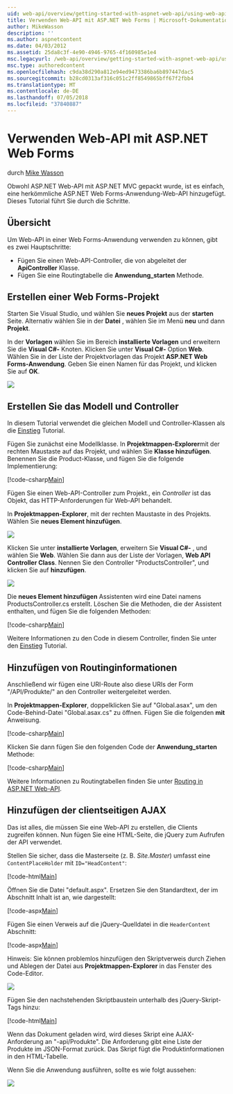 ```yaml
---
uid: web-api/overview/getting-started-with-aspnet-web-api/using-web-api-with-aspnet-web-forms
title: Verwenden Web-API mit ASP.NET Web Forms | Microsoft-Dokumentation
author: MikeWasson
description: ''
ms.author: aspnetcontent
ms.date: 04/03/2012
ms.assetid: 25da8c3f-4e90-4946-9765-4f160985e1e4
msc.legacyurl: /web-api/overview/getting-started-with-aspnet-web-api/using-web-api-with-aspnet-web-forms
msc.type: authoredcontent
ms.openlocfilehash: c9da38d290a812e94ed9473386ba6b897447dac5
ms.sourcegitcommit: b28cd0313af316c051c2ff8549865bff67f2fbb4
ms.translationtype: MT
ms.contentlocale: de-DE
ms.lasthandoff: 07/05/2018
ms.locfileid: "37840887"
---
```

<a name="using-web-api-with-aspnet-web-forms"></a>Verwenden Web-API mit ASP.NET Web Forms
====================
durch [Mike Wasson](https://github.com/MikeWasson)

Obwohl ASP.NET Web-API mit ASP.NET MVC gepackt wurde, ist es einfach, eine herkömmliche ASP.NET Web Forms-Anwendung-Web-API hinzugefügt. Dieses Tutorial führt Sie durch die Schritte.

## <a name="overview"></a>Übersicht

Um Web-API in einer Web Forms-Anwendung verwenden zu können, gibt es zwei Hauptschritte:

- Fügen Sie einen Web-API-Controller, die von abgeleitet der **ApiController** Klasse.
- Fügen Sie eine Routingtabelle die **Anwendung\_starten** Methode.

## <a name="create-a-web-forms-project"></a>Erstellen einer Web Forms-Projekt

Starten Sie Visual Studio, und wählen Sie **neues Projekt** aus der **starten** Seite. Alternativ wählen Sie in der **Datei** , wählen Sie im Menü **neu** und dann **Projekt**.

In der **Vorlagen** wählen Sie im Bereich **installierte Vorlagen** und erweitern Sie die **Visual C#-** Knoten. Klicken Sie unter **Visual C#-** Option **Web**. Wählen Sie in der Liste der Projektvorlagen das Projekt **ASP.NET Web Forms-Anwendung**. Geben Sie einen Namen für das Projekt, und klicken Sie auf **OK**.

![](using-web-api-with-aspnet-web-forms/_static/image1.png)

## <a name="create-the-model-and-controller"></a>Erstellen Sie das Modell und Controller

In diesem Tutorial verwendet die gleichen Modell und Controller-Klassen als die [Einstieg](tutorial-your-first-web-api.md) Tutorial.

Fügen Sie zunächst eine Modellklasse. In **Projektmappen-Explorer**mit der rechten Maustaste auf das Projekt, und wählen Sie **Klasse hinzufügen**. Benennen Sie die Product-Klasse, und fügen Sie die folgende Implementierung:

[!code-csharp[Main](using-web-api-with-aspnet-web-forms/samples/sample1.cs)]

Fügen Sie einen Web-API-Controller zum Projekt., ein *Controller* ist das Objekt, das HTTP-Anforderungen für Web-API behandelt.

In **Projektmappen-Explorer**, mit der rechten Maustaste in des Projekts. Wählen Sie **neues Element hinzufügen**.

![](using-web-api-with-aspnet-web-forms/_static/image2.png)

Klicken Sie unter **installierte Vorlagen**, erweitern Sie **Visual C#-** , und wählen Sie **Web**. Wählen Sie dann aus der Liste der Vorlagen, **Web API Controller Class**. Nennen Sie den Controller "ProductsController", und klicken Sie auf **hinzufügen**.

![](using-web-api-with-aspnet-web-forms/_static/image3.png)

Die **neues Element hinzufügen** Assistenten wird eine Datei namens ProductsController.cs erstellt. Löschen Sie die Methoden, die der Assistent enthalten, und fügen Sie die folgenden Methoden:

[!code-csharp[Main](using-web-api-with-aspnet-web-forms/samples/sample2.cs)]

Weitere Informationen zu den Code in diesem Controller, finden Sie unter den [Einstieg](tutorial-your-first-web-api.md) Tutorial.

## <a name="add-routing-information"></a>Hinzufügen von Routinginformationen

Anschließend wir fügen eine URI-Route also diese URIs der Form &quot;/API/Produkte/&quot; an den Controller weitergeleitet werden.

In **Projektmappen-Explorer**, doppelklicken Sie auf "Global.asax", um den Code-Behind-Datei "Global.asax.cs" zu öffnen. Fügen Sie die folgenden **mit** Anweisung.

[!code-csharp[Main](using-web-api-with-aspnet-web-forms/samples/sample3.cs)]

Klicken Sie dann fügen Sie den folgenden Code der **Anwendung\_starten** Methode:

[!code-csharp[Main](using-web-api-with-aspnet-web-forms/samples/sample4.cs)]

Weitere Informationen zu Routingtabellen finden Sie unter [Routing in ASP.NET Web-API](../web-api-routing-and-actions/routing-in-aspnet-web-api.md).

## <a name="add-client-side-ajax"></a>Hinzufügen der clientseitigen AJAX

Das ist alles, die müssen Sie eine Web-API zu erstellen, die Clients zugreifen können. Nun fügen Sie eine HTML-Seite, die jQuery zum Aufrufen der API verwendet.

Stellen Sie sicher, dass die Masterseite (z. B. *Site.Master*) umfasst eine `ContentPlaceHolder` mit `ID="HeadContent"`:

[!code-html[Main](using-web-api-with-aspnet-web-forms/samples/sample8.html)]

Öffnen Sie die Datei "default.aspx". Ersetzen Sie den Standardtext, der im Abschnitt Inhalt ist an, wie dargestellt:

[!code-aspx[Main](using-web-api-with-aspnet-web-forms/samples/sample5.aspx)]

Fügen Sie einen Verweis auf die jQuery-Quelldatei in die `HeaderContent` Abschnitt:

[!code-aspx[Main](using-web-api-with-aspnet-web-forms/samples/sample6.aspx?highlight=2)]

Hinweis: Sie können problemlos hinzufügen den Skriptverweis durch Ziehen und Ablegen der Datei aus **Projektmappen-Explorer** in das Fenster des Code-Editor.

![](using-web-api-with-aspnet-web-forms/_static/image4.png)

Fügen Sie den nachstehenden Skriptbaustein unterhalb des jQuery-Skript-Tags hinzu:

[!code-html[Main](using-web-api-with-aspnet-web-forms/samples/sample7.html)]

Wenn das Dokument geladen wird, wird dieses Skript eine AJAX-Anforderung an &quot;-api/Produkte&quot;. Die Anforderung gibt eine Liste der Produkte im JSON-Format zurück. Das Skript fügt die Produktinformationen in den HTML-Tabelle.

Wenn Sie die Anwendung ausführen, sollte es wie folgt aussehen:

![](using-web-api-with-aspnet-web-forms/_static/image5.png)
